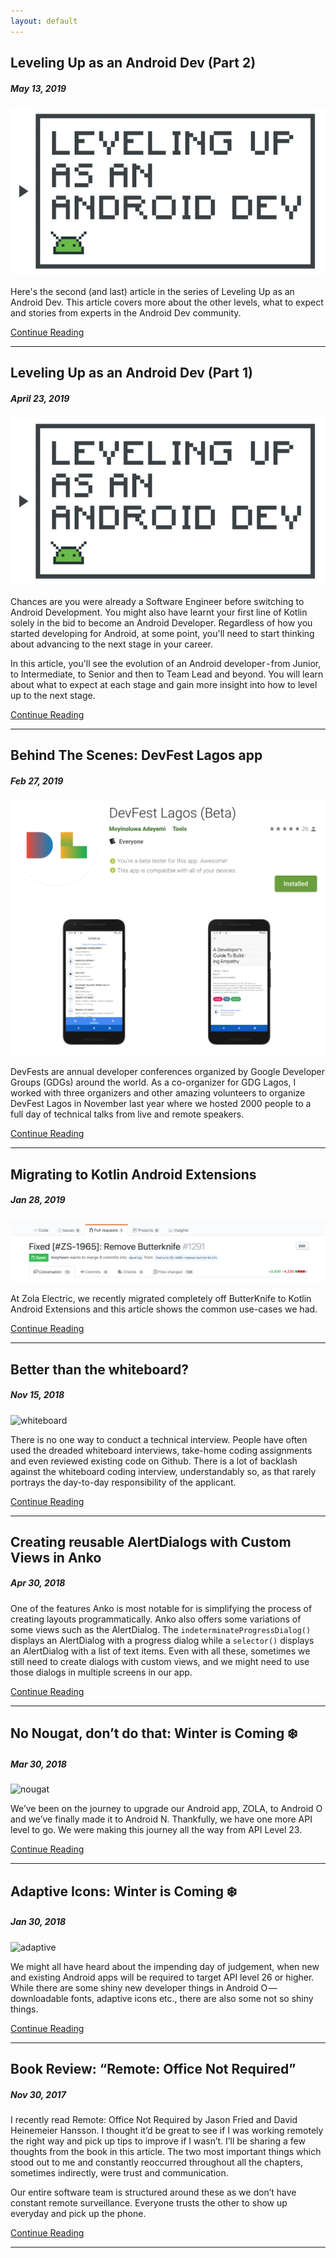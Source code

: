 ```yaml
---
layout: default
---
```


## Leveling Up as an Android Dev (Part 2)
##### May 13, 2019

![level-up](./assets/images/level-up.png)

Here's the second (and last) article in the series of Leveling Up as an Android Dev. This article covers more about the other levels, what to expect and stories from experts in the Android Dev community.

[Continue Reading](./leveling-up-as-an-android-dev-part-two.html)

* * *

## Leveling Up as an Android Dev (Part 1)
##### April 23, 2019

![level-up](./assets/images/level-up.png)

Chances are you were already a Software Engineer before switching to Android Development. You might also have learnt your first line of Kotlin solely in the bid to become an Android Developer. Regardless of how you started developing for Android, at some point, you'll need to start thinking about advancing to the next stage in your career.

In this article, you'll see the evolution of an Android developer - from Junior, to Intermediate, to Senior and then to Team Lead and beyond. You will learn about what to expect at each stage and gain more insight into how to level up to the next stage.

[Continue Reading](./leveling-up-as-an-android-dev.html)

* * *

## Behind The Scenes: DevFest Lagos app
##### Feb 27, 2019

![devfest](./assets/images/devfest.png)

DevFests are annual developer conferences organized by Google Developer Groups (GDGs) around the world. As a co-organizer for GDG Lagos, I worked with three organizers and other amazing volunteers to organize DevFest Lagos in November last year where we hosted 2000 people to a full day of technical talks from live and remote speakers.

[Continue Reading](https://medium.com/@moyinoluwa/behind-the-scenes-devfest-lagos-app-a330002ecc60)

* * *

## Migrating to Kotlin Android Extensions
##### Jan 28, 2019

![kae](./assets/images/kae.png)

At Zola Electric, we recently migrated completely off ButterKnife to Kotlin Android Extensions and this article shows the common use-cases we had.

[Continue Reading](https://tech.offgrid-electric.com/migrating-to-kotlin-android-extensions-3af7086a1285)

* * *

## Better than the whiteboard?
##### Nov 15, 2018

![whiteboard](https://cdn-images-1.medium.com/max/2600/1*RHMQ6A8vnaH0F_E1ABsiAA.jpeg)

There is no one way to conduct a technical interview. People have often used the dreaded whiteboard interviews, take-home coding assignments and even reviewed existing code on Github. There is a lot of backlash against the whiteboard coding interview, understandably so, as that rarely portrays the day-to-day responsibility of the applicant.

[Continue Reading](https://tech.offgrid-electric.com/better-than-the-whiteboard-d2936a59c51d)

* * *

## Creating reusable AlertDialogs with Custom Views in Anko
##### Apr 30, 2018

One of the features Anko is most notable for is simplifying the process of creating layouts programmatically. Anko also offers some variations of some views such as the AlertDialog. The `indeterminateProgressDialog()` displays an AlertDialog with a progress dialog while a `selector()` displays an AlertDialog with a list of text items. Even with all these, sometimes we still need to create dialogs with custom views, and we might need to use those dialogs in multiple screens in our app.

[Continue Reading](https://medium.com/@moyinoluwa/creating-reusable-alertdialogs-with-custom-views-in-anko-539e26d0456d)

* * *

## No Nougat, don’t do that: Winter is Coming ❄️
##### Mar 30, 2018

![nougat](https://cdn-images-1.medium.com/max/1600/1*6_m4lMRfY5O1L9gbDApY4g.png)

We’ve been on the journey to upgrade our Android app, ZOLA, to Android O and we’ve finally made it to Android N. Thankfully, we have one more API level to go. We were making this journey all the way from API Level 23.

[Continue Reading](https://tech.offgrid-electric.com/no-nougat-dont-do-that-winter-is-coming-%EF%B8%8F-d1b863706656)

* * *

## Adaptive Icons: Winter is Coming ❄️
##### Jan 30, 2018

![adaptive](https://cdn-images-1.medium.com/max/1600/1*M8lTGH9Ae_OvMQY-Gl8acg.png)

We might all have heard about the impending day of judgement, when new and existing Android apps will be required to target API level 26 or higher. While there are some shiny new developer things in Android O — downloadable fonts, adaptive icons etc., there are also some not so shiny things.

[Continue Reading](https://tech.offgrid-electric.com/adaptive-icons-winter-is-coming-%EF%B8%8F-d5e48a70b54b)

* * *

## Book Review: “Remote: Office Not Required”
##### Nov 30, 2017

I recently read Remote: Office Not Required by Jason Fried and David Heinemeier Hansson. I thought it’d be great to see if I was working remotely the right way and pick up tips to improve if I wasn’t. I’ll be sharing a few thoughts from the book in this article. The two most important things which stood out to me and constantly reoccurred throughout all the chapters, sometimes indirectly, were trust and communication.

Our entire software team is structured around these as we don’t have constant remote surveillance. Everyone trusts the other to show up everyday and pick up the phone.

[Continue Reading](https://tech.offgrid-electric.com/book-review-remote-office-not-required-e75e19c68529)

* * *
